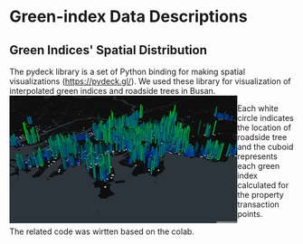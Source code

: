 # Green-index Data Descriptions

   ## Green Indices' Spatial Distribution
The pydeck library is a set of Python binding for making spatial visualizations (https://pydeck.gl/). We used these library for visualization of interpolated green indices and roadside trees in Busan.
<img src = "/image/green_index.png" width = "80%" align = "left">   

   Each white circle indicates the location of roadside tree and the cuboid represents each green index calculated for the property transaction points.
   
The related code was wirtten based on the colab.
